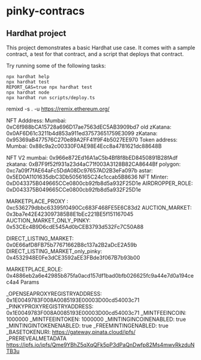 # pinky-contracs

## Hardhat project
This project demonstrates a basic Hardhat use case. It comes with a sample contract, a test for that contract, and a script that deploys that contract.

Try running some of the following tasks:

```shell
npx hardhat help
npx hardhat test
REPORT_GAS=true npx hardhat test
npx hardhat node
npx hardhat run scripts/deploy.ts
```
remixd -s . -u https://remix.ethereum.org/

NFT Adddress: 
Mumbai: 0xC6f988bCA15728a696D17ae7563dEC5AB3909bd7
old zKatana: 0x0AF6D61c3211b4d853a911ed37573651759E3099
zKatana: 0x95369aB477576C270e89A2FF41f9F4b5027EE970
Token address:
Mumbai: 0x88c9a2c00330F0AE98E4Ecc8a4781621dc88648B

NFT V2
mumbai: 0x966e872Ed16A1aC5b4Bf8f8bED8450891B28fAdf
zkatana: 0xB7F9f52f931a23d4aC71f003A3128B82CA8644Bf
polygon: 0xc7a09f7fAE64aFc5DdA08Dc97657AD2B3eFa097b
astar: 0x5ED0A1101635dbC3Db5056165C24c1ccab5B8636
NFT Minter: 0xD043375B049665CCe0800cb92fb8d5a932F25D1e
AIRDROPPER_ROLE: 0xD043375B049665CCe0800cb92fb8d5a932F25D1e

MARKETPLACE_PROXY : 0xc536279dbbc63395f0490Cc683F468FE5E6C83d2
AUCTION_MARKET: 0x3ba7e42E423097385B8E1bEc221BE5f151167045
AUCTION_MARKET_ONLY_PINKY: 0x53CEc4B9D6cdE545Ad0bCEB3793d532Fc7C50A88

DIRECT_LISTING_MARKET: 0x0E66afD8FB75b77671662B8c137a2B2aDcE2A59b
DIRECT_LISTING_MARKET_only_pinky: 0x4532948E0Fe3dCE3592aEE3FBde3f067B7b93b00

MARKETPLACE_ROLE: 0x4886eb2a6e42985b875fa0acd157df1bad0bfb026625fc9a44e7d0a194cec4a4
Params

_OPENSEAPROXYREGISTRYADDRESS:
0x1E0049783F008A0085193E00003D00cd54003c71
_PINKYPROXYREGISTRYADDRESS:
0x1E0049783F008A0085193E00003D00cd54003c71
_MINTFEEINCOIN:
1000000
_MINTFEEINTOKEN:
1000000
_MINTINGINCOINENABLED:
true
_MINTINGINTOKENENABLED:
true
_FREEMINTINGENABLED:
true
_BASETOKENURI:
https://gateway.pinata.cloud/ipfs/
_PREREVEALMETADATA
https://ipfs.io/ipfs/Qme9YBhZ5qXqQFk5pP3dPaQnDwfp82Ms4mwvRkzduNTB3u